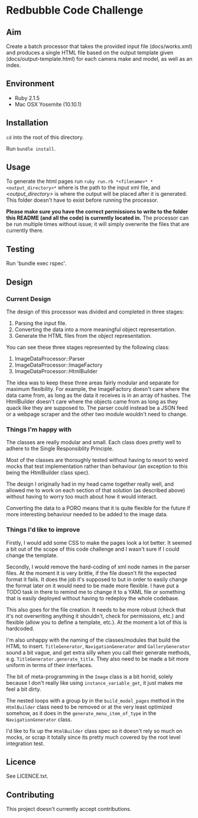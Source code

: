 # Redbubble Code Challenge

## Aim

Create a batch processor that takes the provided input file (docs/works.xml) and produces a single HTML file based on the output template given (docs/output-template.html) for each camera make and model, as well as an index.

## Environment

* Ruby 2.1.5
* Mac OSX Yosemite (10.10.1)

## Installation

`cd` into the root of this directory.

Run `bundle install`.

## Usage

To generate the html pages run `ruby run.rb *<filename>* *<output_directory>*` where *<filename>* is the path to the input xml file, and *<output_directory>* is where the output will be placed after it is generated. This folder doesn't have to exist before running the processor.

**Please make sure you have the correct permissions to write to the folder this README (and all the code) is currently located in.** The processor can be run multiple times without issue; it will simply overwrite the files that are currently there.

## Testing

Run 'bundle exec rspec'.

## Design

### Current Design

The design of this processor was divided and completed in three stages:
1. Parsing the input file.
2. Converting the data into a more meaningful object representation.
3. Generate the HTML files from the object representation.

You can see these three stages represented by the following class:
1. ImageDataProcessor::Parser
2. ImageDataProcessor::ImageFactory
3. ImageDataProcessor::HtmlBuilder

The idea was to keep these three areas fairly modular and separate for maximum flexibility. For example, the ImageFactory doesn't care where the data came from, as long as the data it receives is in an array of hashes. The HtmlBuilder doesn't care where the objects came from as long as they quack like they are supposed to. The parser could instead be a JSON feed or a webpage scraper and the other two module wouldn't need to change.

### Things I'm happy with

The classes are really modular and small. Each class does pretty well to adhere to the Single Responsiblity Principle.

Most of the classes are thoroughly tested without having to resort to weird mocks that test implementation rather than behaviour (an exception to this being the HtmlBuilder class spec).

The design I originally had in my head came together really well, and allowed me to work on each section of that solution (as described above) without having to worry too much about how it would interact.

Converting the data to a PORO means that it is quite flexible for the future if more interesting behaviour needed to be added to the image data.

### Things I'd like to improve

Firstly, I would add some CSS to make the pages look a lot better. It seemed a bit out of the scope of this code challenge and I wasn't sure if I could change the template.

Secondly, I would remove the hard-coding of xml node names in the parser files.  At the moment it is very brittle, if the file doesn't fit the expected format it fails.  It does the job it's supposed to but in order to easily change the format later on it would need to be made more flexible. I have put a TODO task in there to remind me to change it to a YAML file or something that is easily deployed without having to redeploy the whole codebase.

This also goes for the file creation. It needs to be more robust (check that it's not overwriting anything it shouldn't, check for permissions, etc.) and flexible (allow you to define a template, etc.). At the moment a lot of this is hardcoded.

I'm also unhappy with the naming of the classes/modules that build the HTML to insert. `TitleGenerator`, `NavigationGenerator` and `GalleryGenerator` sound a bit vague, and get extra silly when you call their generate methods, e.g. `TitleGenerator.generate_title`. They also need to be made a bit more uniform in terms of their interfaces.

The bit of meta-programming in the `Image` class is a bit horrid, solely because I don't really like using `instance_variable_get`, it just makes me feel a bit dirty.

The nested loops with a group by in the `build_model_pages` method in the `HtmlBuilder` class need to be removed or at the very least optimized somehow, as it does in the `generate_menu_item_of_type` in the `NavigationGenerator` class.

I'd like to fix up the `HtmlBuilder` class spec so it doesn't rely so much on mocks, or scrap it totally since its pretty much covered by the root level integration test.

## Licence

See LICENCE.txt.

## Contributing

This project doesn't currently accept contributions.
